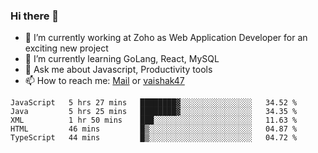 ### Hi there 👋

- 🔭 I’m currently working at Zoho as Web Application Developer for an exciting new project
- 🌱 I’m currently learning GoLang, React, MySQL
- 💬 Ask me about Javascript, Productivity tools 
- 📫 How to reach me: [Mail](mailto:kvaishak007@gmail.com) or [vaishak47](https://twitter.com/vaishak47)

<!--START_SECTION:waka-->
```text
JavaScript   5 hrs 27 mins   ████████▓░░░░░░░░░░░░░░░░   34.52 % 
Java         5 hrs 25 mins   ████████▓░░░░░░░░░░░░░░░░   34.35 % 
XML          1 hr 50 mins    ███░░░░░░░░░░░░░░░░░░░░░░   11.63 % 
HTML         46 mins         █▒░░░░░░░░░░░░░░░░░░░░░░░   04.87 % 
TypeScript   44 mins         █▒░░░░░░░░░░░░░░░░░░░░░░░   04.72 % 
```
<!--END_SECTION:waka-->

